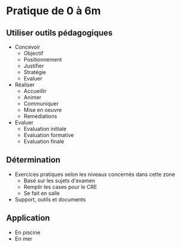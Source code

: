 # Pratique de 0 à 6m

## Utiliser outils pédagogiques
* Concevoir
  * Objectif
  * Positionnement
  * Justifier
  * Stratégie
  * Evaluer
* Réaliser
  * Accueillir
  * Animer
  * Communiquer
  * Mise en oeuvre
  * Remédiations
* Evaluer
  * Evaluation initiale
  * Evaluation formative
  * Evaluation finale

## Détermination
* Exercices pratiques selon les niveaux concernés dans cette zone
  * Basé sur les sujets d'examen
  * Remplir les cases pour le CRE
  * Se fait en salle
* Support, outils et documents

## Application
* En piscine
* En mer